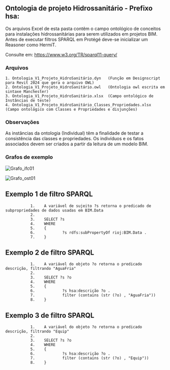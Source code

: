 ## Ontologia de projeto Hidrossanitário - Prefixo hsa:

Os arquivos Excel de esta pasta contêm o campo ontológico de conceitos para instalações hidrossanitárias para serem utilizados em projetos BIM.
Antes de executar filtros SPARQL em Protégé deve-se inicializar um Reasoner como HermiT.

Consulte em: https://www.w3.org/TR/sparql11-query/
### Arquivos
    1. Ontologia_V1_Projeto_HidroSanitário.dyn   (Função em Designscript para Revit 2024 que gera o arquivo OWL)
    2. Ontologia_V1_Projeto_HidroSanitário.owl   (Ontologia owl escrita em sintaxe Manchester)
    3. Ontologia_V1_Projeto_HidroSanitário.xlsx  (Campo ontológico de Instâncias de teste)
    4. Ontologia_V1_Projeto_HidroSanitário_Classes_Propriedades.xlsx (Campo ontológico com Classes e Propriedades e disjunções) 

### Observações
As instâncias da ontologia (Individual) têm a finalidade de testar a consistência das classes e propriedades. 
Os indivíduos e os fatos associados devem ser criados a partir da leitura de um modelo BIM.

### Grafos de exemplo 
![Grafo_ifc01](https://github.com/JLMenegotto/OntologiaBIM/assets/9437020/016c2c67-b690-4f1b-947e-0e404c11288b)

![Grafo_ost01](https://github.com/JLMenegotto/OntologiaBIM/assets/9437020/fe707af2-e50c-4602-bdeb-c376a36bd90d)

## Exemplo 1 de filtro SPARQL 

               1.    A variável de sujeito ?s retorna o predicado de subpropriedades de dados usadas em BIM.Data
               2.
               3.    SELECT ?s
               4.    WHERE
               5.    {   
               6.            ?s rdfs:subPropertyOf rioj:BIM.Data .
               7.    }

## Exemplo 2 de filtro SPARQL 

               1.    A variável do objeto ?o retorna o predicado descrição, filtrando "AguaFria"
               2.
               3.    SELECT ?s ?o
               4.    WHERE 
               5.    {   
               6.            ?s hsa:descrição ?o .
               7.            filter (contains (str (?o) , "AguaFria"))
               8.    }

## Exemplo 3 de filtro SPARQL 

               1.    A variável do objeto ?o retorna o predicado descrição, filtrando "Equip"
               2.
               3.    SELECT ?s ?o
               4.    WHERE 
               5.    {   
               6.            ?s hsa:descrição ?o .
               7.            filter (contains (str (?o) , "Equip"))
               8.    }
